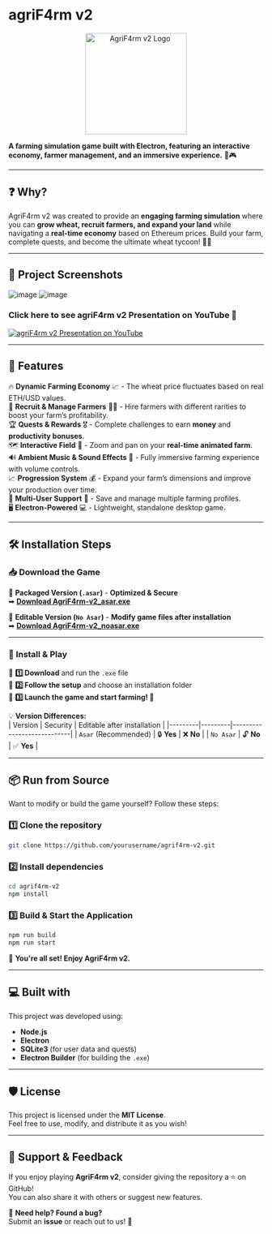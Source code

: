 # **agriF4rm v2**  

<p align="center">
  <img src="https://github.com/user-attachments/assets/d8e29681-f684-4ea0-bd3c-48eaddf306a4" alt="AgriF4rm v2 Logo" width="200">
</p>  

**A farming simulation game built with Electron, featuring an interactive economy, farmer management, and an immersive experience.** 🌾🎮  

---

## **❓ Why?**  

AgriF4rm v2 was created to provide an **engaging farming simulation** where you can **grow wheat, recruit farmers, and expand your land** while navigating a **real-time economy** based on Ethereum prices. Build your farm, complete quests, and become the ultimate wheat tycoon! 🚜🌾  

---

## **📸 Project Screenshots**  

![image](https://github.com/user-attachments/assets/299ff761-1dd4-49e3-b763-b613d0db642c)
![image](https://github.com/user-attachments/assets/ace5a09c-10b0-41ec-bfa8-add306d6579e)

### Click here to see agriF4rm v2 Presentation on YouTube 🕺
[![agriF4rm v2 Presentation on YouTube](https://img.youtube.com/vi/WMmqbqRgx-o/0.jpg)](https://www.youtube.com/watch?v=WMmqbqRgx-o)


---

## **🧐 Features**  

🔥 **Dynamic Farming Economy** 📈 - The wheat price fluctuates based on real ETH/USD values.  
🚜 **Recruit & Manage Farmers** 👨‍🌾 - Hire farmers with different rarities to boost your farm’s profitability.  
🏆 **Quests & Rewards** 🎖️ - Complete challenges to earn **money** and **productivity bonuses**.  
🗺️ **Interactive Field** 🌱 - Zoom and pan on your **real-time animated farm**.  
🔊 **Ambient Music & Sound Effects** 🎵 - Fully immersive farming experience with volume controls.  
📈 **Progression System** 💰 - Expand your farm’s dimensions and improve your production over time.  
👥 **Multi-User Support** 👤 - Save and manage multiple farming profiles.  
🖥️ **Electron-Powered** 💻 - Lightweight, standalone desktop game.  

---

## **🛠️ Installation Steps**  

### **📥 Download the Game**  

🔹 **Packaged Version (`.asar`)** - **Optimized & Secure**  
➡ **[Download AgriF4rm-v2_asar.exe](#)**  

🔹 **Editable Version (`No Asar`)** - **Modify game files after installation**  
➡ **[Download AgriF4rm-v2_noasar.exe](#)**  

---

### **💾 Install & Play**  

📌 **1️⃣ Download** and run the `.exe` file  
📌 **2️⃣ Follow the setup** and choose an installation folder  
📌 **3️⃣ Launch the game and start farming! 🌾**  

💡 **Version Differences:**  
| Version | Security | Editable after installation |
|---------|---------|----------------------------|
| `Asar` (Recommended) | 🔒 **Yes** | ❌ **No** |
| `No Asar` | 🔓 **No** | ✅ **Yes** |

---

## **📦 Run from Source**  

Want to modify or build the game yourself? Follow these steps:  

### **1️⃣ Clone the repository**  
```bash
git clone https://github.com/yourusername/agrif4rm-v2.git
```

### **2️⃣ Install dependencies**  
```bash
cd agrif4rm-v2
npm install
```

### **3️⃣ Build & Start the Application**  
```bash
npm run build
npm run start
```

🚀 **You're all set! Enjoy AgriF4rm v2.**  

---

## **💻 Built with**  

This project was developed using:  
- **Node.js**  
- **Electron**  
- **SQLite3** (for user data and quests)  
- **Electron Builder** (for building the `.exe`)  

---

## **🛡️ License**  

This project is licensed under the **MIT License**.  
Feel free to use, modify, and distribute it as you wish!  

---

## **💖 Support & Feedback**  

If you enjoy playing **AgriF4rm v2**, consider giving the repository a ⭐ on GitHub!  
You can also share it with others or suggest new features.  

📨 **Need help? Found a bug?**  
Submit an **issue** or reach out to us! 🚀  
